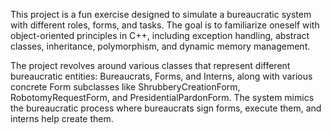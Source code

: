 This project is a fun exercise designed to simulate a bureaucratic system with different roles, forms, and tasks. The goal is to familiarize oneself with object-oriented principles in C++, including exception handling, abstract classes, inheritance, polymorphism, and dynamic memory management.

The project revolves around various classes that represent different bureaucratic entities: Bureaucrats, Forms, and Interns, along with various concrete Form subclasses like ShrubberyCreationForm, RobotomyRequestForm, and PresidentialPardonForm. The system mimics the bureaucratic process where bureaucrats sign forms, execute them, and interns help create them.
